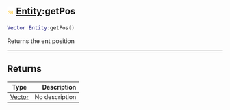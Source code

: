 ## ![shared](.gitbook/assets/shared.png) [Entity](./readme/Entity/README.md):getPos

```lua
Vector Entity:getPos()
```

Returns the ent position

------
## Returns

| Type   | Description |
| ------ | ----------: |
| [Vector](./readme/Vector/README.md) | No description |

